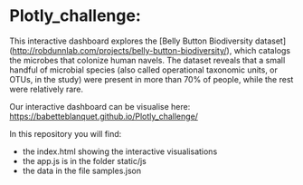 # Plotly_challenge: 
This interactive dashboard explores the [Belly Button Biodiversity dataset] (http://robdunnlab.com/projects/belly-button-biodiversity/), which catalogs the microbes that colonize human navels. The dataset reveals that a small handful of microbial species (also called operational taxonomic units, or OTUs, in the study) were present in more than 70% of people, while the rest were relatively rare.

Our interactive dashboard can be visualise here:
https://babetteblanquet.github.io/Plotly_challenge/



In this repository you will find:
- the index.html showing the interactive visualisations
- the app.js is in the folder static/js
- the data in the file samples.json


